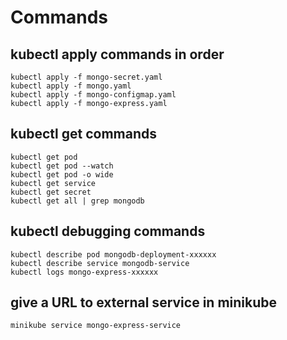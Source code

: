 # Commands

## kubectl apply commands in order

    kubectl apply -f mongo-secret.yaml
    kubectl apply -f mongo.yaml
    kubectl apply -f mongo-configmap.yaml 
    kubectl apply -f mongo-express.yaml

## kubectl get commands

    kubectl get pod
    kubectl get pod --watch
    kubectl get pod -o wide
    kubectl get service
    kubectl get secret
    kubectl get all | grep mongodb

## kubectl debugging commands

    kubectl describe pod mongodb-deployment-xxxxxx
    kubectl describe service mongodb-service
    kubectl logs mongo-express-xxxxxx

## give a URL to external service in minikube

    minikube service mongo-express-service
